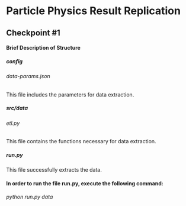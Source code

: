 # Particle Physics Result Replication
## Checkpoint #1

#### Brief Description of Structure

##### config
###### data-params.json
This file includes the parameters for data extraction.

##### src/data
###### etl.py
This file contains the functions necessary for data extraction.

##### run.py
This file successfully extracts the data.

#### In order to run the file run.py, execute the following command:
###### python run.py data